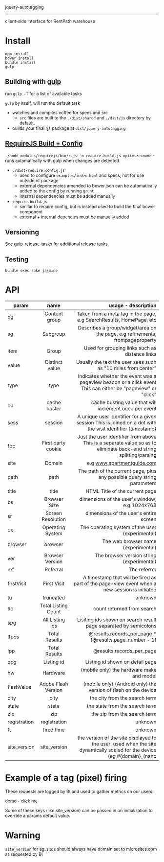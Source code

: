 jquery-autotagging
_____________________________
client-side interface for RentPath warehouse

# Install

```
npm install
bower install
bundle install
gulp
````

## Building with [gulp](http://gulpjs.com/)

run `gulp -T` for a list of available tasks

`gulp` by itself, will run the default task
- watches and compiles coffee for specs and src
  - `src` files are built to the `./dist/shared` and `./dist/js` directory by default.
- builds your final rjs package at `dist/jquery-autotagging`

## [RequireJS Build + Config](http://requirejs.org/docs/api.html#config)
`./node_modules/requirejs/bin/r.js -o require.build.js optimize=none` - runs automatically with gulp when changes are detected.

- `./dist/require.config.js`
  - used to configure `examples/index.html` and specs, not for use outside of package
  - external dependencies amended to bower.json can be automatically added to the config by running `grunt`
  - internal dependencies must be added manually
- `require.build.js`
  - similar to require.config, but is instead used to build the final bower component
  - external + internal depencies must be manually added

## Versioning
See [gulp-release-tasks](https://www.npmjs.org/package/gulp-release-tasks) for additional release tasks.

## Testing
```
bundle exec rake jasmine
```

# API
| param | name | usage - description |
| ------------- |:-------------:| -----:|
| cg | Content group | Taken from a meta tag in the page, e.g SearchResults, HomePage, etc |
| sg  | Subgroup | Describes a group/widget/area on the page, e.g refinements, frontpageproperty |
| item  | Group | Used for grouping links such as distance links |
| value | Distinct value | Usually the text the user sees such as "10 miles from center" |
| type  | type | Indicates whether the event was a pageview beacon or a click event This can either be "pageview" or "click" |
| cb  | cache buster | cache busting value that will increment once per event |
| sess | session | A unique user identifier for a given session This is joined on a dot with the visit identifier (timestamp) |
| fpc | First party cookie | Just the user identifier from above This is a separate value so as to eliminate back-end string splitting/parsing |
| site  | Domain |  e.g www.apartmentguide.com |
| path  | path | The path of the current page, plus any possible query string parameters |
| title | title | HTML Title of the current page |
| bs  | Browser Size | dimensions of the user's window, e.g 1024x768 |
| sr  | Screen Resolution|  dimensions of the user's entire screen |
| os | Operating System |  The operating system of the user (experimental) |
| browser | browser | The web browser name (experimental) |
| ver | Browser Version | The browser version string (experimental) |
| ref | Referral |The referrer |
| firstVisit | First Visit|A timestamp that will be fired as part of the page-view event when a new session is initiated |
| tu  | truncated | unknown |
| tlc | Total Listing Count | count returned from search |
| spg | All Listing ids| Lisiting ids shown on search result page separated by semicolons |
| lfpos | Total Results | @results.records_per_page * (@results.page_number - 1) |
| lpp | Total Results |@results.records_per_page |
| dpg | Listing id | Listing id shown on detail page |
| hw  | Hardware | (mobile only) the hardware make and model |
| flashValue  | Adobe Flash Version |(mobile only) (Android only) the version of flash on the device |
| city  | city | the city from the search term |
| state | state | the state from the search term |
| zip | zip | the zip from the search term |
| registration| registration | unknown |
| ft  |fired time| unknown |
| site_version | site_version | the version of the site displayed to the user, used when the site dynamically scaled for the device (eg #{domain}_(nano|deca|kilo) |

# Example of a tag (pixel) firing

These requests are logged by BI and used to gather metrics on our users:

[demo - click me](http://wh.consumersource.com/wtd.gif?site=www.qa.apartmentguide.com&site_version=www.qa.apartmentguide.com_kilo&cg=home&path=%2F&ft=4040.750000043772&type=pageview&cb=0&sess=1401052257136.1408034329918&fpc=1401052257136&title=Apartments%20for%20Rent%20-%20Your%20Trusted%20Apartment%20Finder%20Tool%20at%20ApartmentGuide.com&bs=960x679&sr=1101x1713&os=Mac&browser=Chrome&ver=36&ref=&registration=0&person_id=JWDykWnpFFPs4HDP7JPY36w9Xip&ad_sense_channel=1747283222&zutron=%5Bobject%20Object%5D&refinements=%5Bobject%20Object%5D&search_criteria=%5Bobject%20Object%5D&site_optimization=%5Bobject%20Object%5D&listingMediaCache=%5Bobject%20Object%5D&user_id=JWDykWnpFFPs4HDP7JPY36w9Xip)

Some of these keys (like site_version) can be passed in on initialization to override a params default value.

# Warning
`site_version` for ag_sites should always have domain set to microsites.com as requested by BI